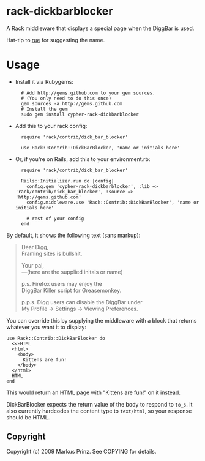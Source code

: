 # rack-dickbarblocker

A Rack middleware that displays a special page when the DiggBar is used.

Hat-tip to [rue](http://github.com/rue) for suggesting the name.

# Usage

* Install it via Rubygems:

        # Add http://gems.github.com to your gem sources.
        # (You only need to do this once)
        gem sources -a http://gems.github.com
        # Install the gem
        sudo gem install cypher-rack-dickbarblocker

* Add this to your rack config:

        require 'rack/contrib/dick_bar_blocker'
        
        use Rack::Contrib::DickBarBlocker, 'name or initials here'

* Or, if you're on Rails, add this to your environment.rb:

        require 'rack/contrib/dick_bar_blocker'
        
        Rails::Initializer.run do |config|
          config.gem 'cypher-rack-dickbarblocker', :lib => 'rack/contrib/dick_bar_blocker', :source => 'http://gems.github.com'
          config.middleware.use 'Rack::Contrib::DickBarBlocker', 'name or initials here'
          
          # rest of your config
        end

By default, it shows the following text (sans markup):

> Dear Digg,  
> Framing sites is bullshit.
>
> Your pal,  
> —(here are the supplied initals or name)
>
> p.s. Firefox users may enjoy the  
> DiggBar Killer script for Greasemonkey.
>
> p.p.s. Digg users can disable the DiggBar under  
> My Profile → Settings → Viewing Preferences.

You can override this by supplying the middleware with a block that returns whatever you want it to display:

    use Rack::Contrib::DickBarBlocker do
      <<-HTML
      <html>
        <body>
          Kittens are fun!
        </body>
      </html>
      HTML
    end

This would return an HTML page with "Kittens are fun!" on it instead.

DickBarBlocker expects the return value of the body to respond to `to_s`.
It also currently hardcodes the content type to `text/html`, so your response should
be HTML.

## Copyright

Copyright (c) 2009 Markus Prinz. See COPYING for details.
